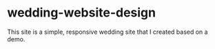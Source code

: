 # wedding-website-design

This site is a simple, responsive wedding site that I created based on a demo.
